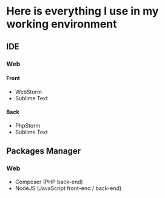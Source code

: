 # Here is everything I use in my working environment

## IDE
### Web
#### Front
* WebStorm
* Sublime Text
#### Back
* PhpStorm
* Sublime Text

## Packages Manager
### Web
* Composer (PHP back-end)
* NodeJS (JavaScript front-end / back-end)
